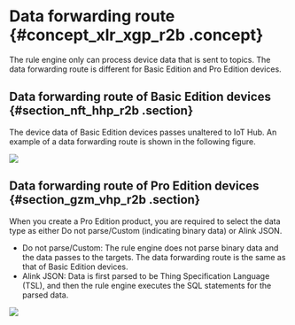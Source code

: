 # Data forwarding route {#concept_xlr_xgp_r2b .concept}

The rule engine only can process device data that is sent to topics. The data forwarding route is different for Basic Edition and Pro Edition devices.

## Data forwarding route of Basic Edition devices {#section_nft_hhp_r2b .section}

The device data of Basic Edition devices passes unaltered to IoT Hub. An example of a data forwarding route is shown in the following figure. 

![](http://static-aliyun-doc.oss-cn-hangzhou.aliyuncs.com/assets/img/17298/15347371838912_en-US.png)

## Data forwarding route of Pro Edition devices {#section_gzm_vhp_r2b .section}

When you create a Pro Edition product, you are required to select the data type as either Do not parse/Custom \(indicating binary data\) or Alink JSON.

-   Do not parse/Custom: The rule engine does not parse binary data and the data passes to the targets. The data forwarding route is the same as that of Basic Edition devices.
-   Alink JSON: Data is first parsed to be Thing Specification Language \(TSL\), and then the rule engine executes the SQL statements for the parsed data.

![](http://static-aliyun-doc.oss-cn-hangzhou.aliyuncs.com/assets/img/17298/15347371838913_en-US.png)

